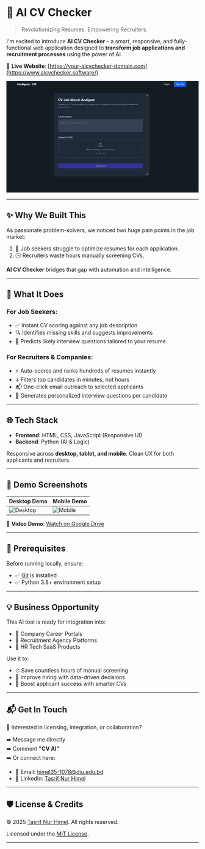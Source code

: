 # 🚀 AI CV Checker

> Revolutionizing Resumes. Empowering Recruiters.

I'm excited to introduce **AI CV Checker** – a smart, responsive, and fully-functional web application designed to **transform job applications and recruitment processes** using the power of AI.

🔗 **Live Website**: [https://your-aicvchecker-domain.com](https://www.aicvchecker.software/)

![AI CV Checker Banner](./Image/cv.png)

---

## ✨ Why We Built This

As passionate problem-solvers, we noticed two huge pain points in the job market:

1. 🎯 Job seekers struggle to optimize resumes for each application.
2. 🕒 Recruiters waste hours manually screening CVs.

**AI CV Checker** bridges that gap with automation and intelligence.

---

## 💼 What It Does

### For Job Seekers:
- ✅ Instant CV scoring against any job description
- 🔍 Identifies missing skills and suggests improvements
- 🤖 Predicts likely interview questions tailored to your resume

### For Recruiters & Companies:
- ⚡ Auto-scores and ranks hundreds of resumes instantly
- 🔝 Filters top candidates in minutes, not hours
- 📬 One-click email outreach to selected applicants
- 🧠 Generates personalized interview questions per candidate

---

## 🌐 Tech Stack

- **Frontend**: HTML, CSS, JavaScript (Responsive UI)
- **Backend**: Python (AI & Logic)

Responsive across **desktop, tablet, and mobile**. Clean UX for both applicants and recruiters.

---

## 📸 Demo Screenshots

| Desktop Demo | Mobile Demo |
|--------------|-------------|
| ![Desktop](./Image/desktop_demo.png) | ![Mobile](./Image/mobile_demo.png) |

🎥 **Video Demo**: [Watch on Google Drive](https://drive.google.com/file/d/1kNqZJOCZfThBXK-FyzlNtbjpNcSACU6J/view?usp=drive_link)

---

## 🧰 Prerequisites

Before running locally, ensure:

- ✅ [Git](https://git-scm.com/downloads) is installed
- ✅ Python 3.8+ environment setup

---

## 💡 Business Opportunity

This AI tool is ready for integration into:

- 🔌 Company Career Portals  
- 👥 Recruitment Agency Platforms  
- 🏢 HR Tech SaaS Products  

Use it to:

- ⏱ Save countless hours of manual screening  
- 🧠 Improve hiring with data-driven decisions  
- 🚀 Boost applicant success with smarter CVs  

---

## 📬 Get In Touch

💼 Interested in licensing, integration, or collaboration?

➡️ Message me directly  
➡️ Comment **"CV AI"**  
➡️ Or connect here:

- 📧 Email: [himel35-1078@diu.edu.bd](mailto:himel35-1078@diu.edu.bd)  
- 💼 LinkedIn: [Tasrif Nur Himel](https://www.linkedin.com/in/tasrifnurhimel/)

---

## 🛡️ License & Credits

© 2025 [Tasrif Nur Himel](https://www.linkedin.com/in/tasrifnurhimel/). All rights reserved.

Licensed under the [MIT License](./LICENSE).

---

